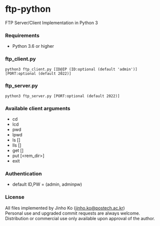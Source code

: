 # ftp-python
FTP Server/Client Implementation in Python 3

### Requirements
- Python 3.6 or higher

### ftp_client.py
```
python3 ftp_client.py [ID@IP (ID:optional (default 'admin')] [PORT:optional (default 2022)]
```

### ftp_server.py
```
python3 ftp_server.py [PORT:optional (default 2022)]
```

### Available client arguments
- cd <rem-dir>
- lcd <loc-dir>
- pwd
- lpwd
- ls [<rem-dir>]
- lls [<loc-dir>]
- get <rem-filepath> [<loc-dir>]
- put <loc-filepath> [<rem_dir>]
- exit

### Authentication
- default ID,PW = (admin, adminpw)

### License
All files implemented by Jinho Ko (jinho.ko@postech.ac.kr)  
Personal use and upgraded commit requests are always welcome.  
Distribution or commercial use only available upon approval of the author.
